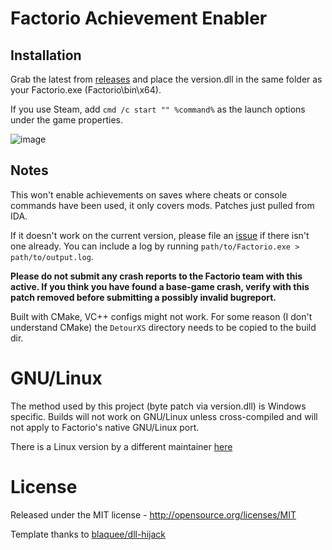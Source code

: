 # Factorio Achievement Enabler

## Installation
Grab the latest from [releases](/../../releases) and place the version.dll in the same folder as your Factorio.exe (Factorio\bin\x64). 

If you use Steam, add `cmd /c start "" %command%` as the launch options under the game properties.

![image](https://user-images.githubusercontent.com/65210810/190045080-6ef99754-1c7c-4064-b51e-8cefe155660e.png)

## Notes
This won't enable achievements on saves where cheats or console commands have been used, it only covers mods. Patches just pulled from IDA.

If it doesn't work on the current version, please file an [issue](/../../issues/new) if there isn't one already.
You can include a log by running `path/to/Factorio.exe > path/to/output.log`.

**Please do not submit any crash reports to the Factorio team with this active. If you think you have found a base-game crash, verify with this patch removed before submitting a possibly invalid bugreport.**

Built with CMake, VC++ configs might not work. For some reason (I don't understand CMake) the `DetourXS` directory needs to be copied to the build dir.

# GNU/Linux
The method used by this project (byte patch via version.dll) is Windows specific. Builds will not work on GNU/Linux unless cross-compiled and will not apply to Factorio's native GNU/Linux port.

There is a Linux version by a different maintainer [here](https://github.com/UnlegitSenpaii/FAE_Linux)

# License

Released under the MIT license - http://opensource.org/licenses/MIT

Template thanks to [blaquee/dll-hijack](/../../../../../blaquee/dll-hijack)
